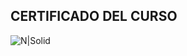 ## CERTIFICADO DEL CURSO
![N|Solid](https://github.com/MarioOlivera/Programacion-Orientada-a-Objetos/blob/main/certificado.jpg?raw=true)